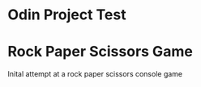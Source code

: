 # Odin Project Test
# Rock Paper Scissors Game

Inital attempt at a rock paper scissors console game